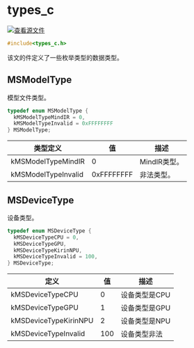# types_c

[![查看源文件](https://mindspore-website.obs.cn-north-4.myhuaweicloud.com/website-images/r2.3.1/resource/_static/logo_source.svg)](https://gitee.com/mindspore/docs/blob/r2.3.1/docs/lite/api/source_zh_cn/api_c/types_c.md)

```C
#include<types_c.h>
```

该文的件定义了一些枚举类型的数据类型。

## MSModelType

模型文件类型。

```C
typedef enum MSModelType {
  kMSModelTypeMindIR = 0,
  kMSModelTypeInvalid = 0xFFFFFFFF
} MSModelType;
```

| 类型定义            | 值         | 描述         |
| ------------------- | ---------- | ------------ |
| kMSModelTypeMindIR  | 0          | MindIR类型。 |
| kMSModelTypeInvalid | 0xFFFFFFFF | 非法类型。   |

## MSDeviceType

设备类型。

```C
typedef enum MSDeviceType {
  kMSDeviceTypeCPU = 0,
  kMSDeviceTypeGPU,
  kMSDeviceTypeKirinNPU,
  kMSDeviceTypeInvalid = 100,
} MSDeviceType;
```

| 定义                  | 值  | 描述          |
| --------------------- | --- | ------------- |
| kMSDeviceTypeCPU      | 0   | 设备类型是CPU |
| kMSDeviceTypeGPU      | 1   | 设备类型是GPU |
| kMSDeviceTypeKirinNPU | 2   | 设备类型是NPU |
| kMSDeviceTypeInvalid  | 100 | 设备类型非法  |

